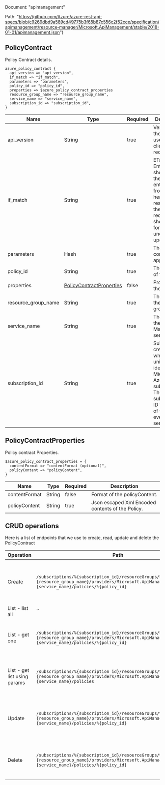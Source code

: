Document: "apimanagement"


Path: "https://github.com/Azure/azure-rest-api-specs/blob/c9269dbd9a589cd49775b3f65b87c556c2f52cce/specification/apimanagement/resource-manager/Microsoft.ApiManagement/stable/2018-01-01/apimanagement.json")

## PolicyContract

Policy Contract details.

```puppet
azure_policy_contract {
  api_version => "api_version",
  if_match => "if_match",
  parameters => "parameters",
  policy_id => "policy_id",
  properties => $azure_policy_contract_properties
  resource_group_name => "resource_group_name",
  service_name => "service_name",
  subscription_id => "subscription_id",
}
```

| Name        | Type           | Required       | Description       |
| ------------- | ------------- | ------------- | ------------- |
|api_version | String | true | Version of the API to be used with the client request. |
|if_match | String | true | ETag of the Entity. ETag should match the current entity state from the header response of the GET request or it should be * for unconditional update. |
|parameters | Hash | true | The policy contents to apply. |
|policy_id | String | true | The identifier of the Policy. |
|properties | [PolicyContractProperties](#policycontractproperties) | false | Properties of the Policy. |
|resource_group_name | String | true | The name of the resource group. |
|service_name | String | true | The name of the API Management service. |
|subscription_id | String | true | Subscription credentials which uniquely identify Microsoft Azure subscription. The subscription ID forms part of the URI for every service call. |
        
## PolicyContractProperties

Policy contract Properties.

```puppet
$azure_policy_contract_properties = {
  contentFormat => "contentFormat (optional)",
  policyContent => "policyContent",
}
```

| Name        | Type           | Required       | Description       |
| ------------- | ------------- | ------------- | ------------- |
|contentFormat | String | false | Format of the policyContent. |
|policyContent | String | true | Json escaped Xml Encoded contents of the Policy. |



## CRUD operations

Here is a list of endpoints that we use to create, read, update and delete the PolicyContract

| Operation | Path | Verb | Description | OperationID |
| ------------- | ------------- | ------------- | ------------- | ------------- |
|Create|`/subscriptions/%{subscription_id}/resourceGroups/%{resource_group_name}/providers/Microsoft.ApiManagement/service/%{service_name}/policies/%{policy_id}`|Put|Creates or updates the global policy configuration of the Api Management service.|Policy_CreateOrUpdate|
|List - list all|``||||
|List - get one|`/subscriptions/%{subscription_id}/resourceGroups/%{resource_group_name}/providers/Microsoft.ApiManagement/service/%{service_name}/policies/%{policy_id}`|Get|Get the Global policy definition of the Api Management service.|Policy_Get|
|List - get list using params|`/subscriptions/%{subscription_id}/resourceGroups/%{resource_group_name}/providers/Microsoft.ApiManagement/service/%{service_name}/policies`|Get|Lists all the Global Policy definitions of the Api Management service.|Policy_ListByService|
|Update|`/subscriptions/%{subscription_id}/resourceGroups/%{resource_group_name}/providers/Microsoft.ApiManagement/service/%{service_name}/policies/%{policy_id}`|Put|Creates or updates the global policy configuration of the Api Management service.|Policy_CreateOrUpdate|
|Delete|`/subscriptions/%{subscription_id}/resourceGroups/%{resource_group_name}/providers/Microsoft.ApiManagement/service/%{service_name}/policies/%{policy_id}`|Delete|Deletes the global policy configuration of the Api Management Service.|Policy_Delete|
